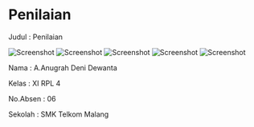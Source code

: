 # Penilaian
Judul : Penilaian

![Screenshot](https://cloud.githubusercontent.com/assets/22131954/20037828/c78dfe92-a45a-11e6-8937-59caf785eae0.JPG)
![Screenshot](https://cloud.githubusercontent.com/assets/22131954/20037829/c791dac6-a45a-11e6-9c1b-9ece9891b5c6.JPG)
![Screenshot](https://cloud.githubusercontent.com/assets/22131954/20037831/c7986ada-a45a-11e6-8576-b0d448353f5f.JPG)
![Screenshot](https://cloud.githubusercontent.com/assets/22131954/20037830/c7974e84-a45a-11e6-88f8-4ab991543a8a.JPG)
![Screenshot](https://cloud.githubusercontent.com/assets/22131954/20037832/c79b0a4c-a45a-11e6-8908-82ba82260c0b.JPG)

Nama : A.Anugrah Deni Dewanta

Kelas : XI RPL 4

No.Absen : 06

Sekolah : SMK Telkom Malang
